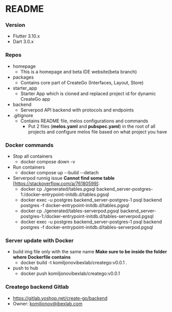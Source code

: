 # README

### Version
* Flutter 3.10.x
* Dart 3.0.x

### Repos
* homepage
  * This is a homepage and beta IDE website(beta branch)
* packages
  * Contains core part of CreateGo (Interfaces, Layout, Store)
* starter_app
  * Starter App which is cloned and replaced project id for dynamic CreateGo app
* backend
  * Serverpod API backend with protocols and endpoints
* .gitignore
  * Contains README file, melos configurations and commands
    * Put 2 files (**melos.yaml** and **pubspec.yaml**) in the root of all projects and configure melos file based on what project you have

### Docker commands
* Stop all containers
  * docker compose down -v 
* Run containers
  * docker compose up --build --detach
* Serverpod runnig issue **Cannot find some table** [https://stackoverflow.com/a/76180599]:
    * docker cp ./generated/tables.pgsql backend_server-postgres-1:/docker-entrypoint-initdb.d/tables.pgsql
    * docker exec -u postgres backend_server-postgres-1 psql backend postgres -f docker-entrypoint-initdb.d/tables.pgsql
    * docker cp ./generated/tables-serverpod.pgsql backend_server-postgres-1:/docker-entrypoint-initdb.d/tables-serverpod.pgsql
    * docker exec -u postgres backend_server-postgres-1 psql backend postgres -f docker-entrypoint-initdb.d/tables-serverpod.pgsql

### Server update with Docker
 * build img file only with the same name **Make sure to be inside the folder where Dockerfile contains**
   * docker build -t komiljonovibexlab/creatego:v0.0.1 .
 * push to hub
   * docker push komiljonovibexlab/creatego:v0.0.1

### Creatego backend Gitlab
 * https://gitlab.yoshop.net/create-go/backend
 * Owner: komiljonov@ibexlab.com

